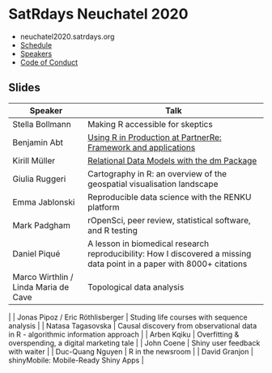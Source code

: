 # SatRdays Neuchatel 2020

- neuchatel2020.satrdays.org
- [Schedule](https://neuchatel2020.satrdays.org/#schedule)
- [Speakers](https://neuchatel2020.satrdays.org/#talks)
- [Code of Conduct](https://knowledgebase.satrdays.org/diversity/)

## Slides

|Speaker   | Talk  |
|---|---|
| Stella Bollmann  | Making R accessible for skeptics  |
| Benjamin Abt  | [Using R in Production at PartnerRe: Framework and applications](https://drive.google.com/file/d/1UmiW8zsVFg6SY9rwAg7Hd0CefS0EClKC/view?usp=sharing)  |
| Kirill Müller |  [Relational Data Models with the dm Package](https://krlmlr.github.io/dm-slides/index.html#1) |
| Giulia Ruggeri  | Cartography in R: an overview of the geospatial visualisation landscape  |
| Emma Jablonski  |  Reproducible data science with the RENKU platform |
| Mark Padgham  |  rOpenSci, peer review, statistical software, and R testing |
| Daniel Piqué  |  A lesson in biomedical research reproducibility: How I discovered a missing data point in a paper with 8000+ citations |
| Marco Wirthlin / Linda Maria de Cave  | Topological data analysis
  |
| Jonas Pipoz / Eric Röthlisberger  | Studing life courses with sequence analysis
  |
| Natasa Tagasovska  | Causal discovery from observational data in R - algorithmic information approach  |
| Arben Kqiku
  | Overfitting & overspending, a digital marketing tale |
| John Coene
  | Shiny user feedback with waiter |
| Duc-Quang Nguyen
  |  R in the newsroom |
| David Granjon
  | shinyMobile: Mobile-Ready Shiny Apps  |

